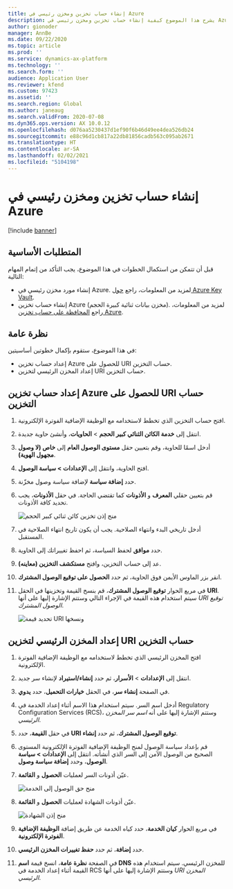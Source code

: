 ```yaml
---
title: إنشاء حساب تخزين ومخزن رئيسي في Azure
description: يشرح هذا الموضوع كيفية إنشاء حساب تخزين ومخزن رئيسي في Azure.
author: gionoder
manager: AnnBe
ms.date: 09/22/2020
ms.topic: article
ms.prod: ''
ms.service: dynamics-ax-platform
ms.technology: ''
ms.search.form: ''
audience: Application User
ms.reviewer: kfend
ms.custom: 97423
ms.assetid: ''
ms.search.region: Global
ms.author: janeaug
ms.search.validFrom: 2020-07-08
ms.dyn365.ops.version: AX 10.0.12
ms.openlocfilehash: d076aa5230437d1ef90f6b46d49ee4dea526db24
ms.sourcegitcommit: e88c96d1cb817a22db81856cadb563c095ab2671
ms.translationtype: HT
ms.contentlocale: ar-SA
ms.lasthandoff: 02/02/2021
ms.locfileid: "5104198"
---
```

# <a name="create-an-azure-storage-account-and-a-key-vault"></a>إنشاء حساب تخزين ومخزن رئيسي في Azure

[!include [banner](../includes/banner.md)]

## <a name="prerequisites"></a>المتطلبات الأساسية

قبل أن تتمكن من استكمال الخطوات في هذا الموضوع، يجب التأكد من إتمام المهام التالية:

- إنشاء مورد مخزن رئيسي في Azure. لمزيد من المعلومات، راجع [حول Azure Key Vault](https://docs.microsoft.com/azure/key-vault/general/overview).
- إنشاء حساب تخزين Azure (مخزن بيانات ثنائية كبيرة الحجم). لمزيد من المعلومات، راجع [المحافظة على حساب تخزين Azure](https://docs.microsoft.com/azure/storage/blobs/).

## <a name="overview"></a>نظرة عامة

في هذا الموضوع، ستقوم بإكمال خطوتين أساسيتين:

- إعداد حساب تخزين Azure للحصول على URI حساب التخزين.
- إعداد المخزن الرئيسي لتخزين URI حساب التخزين.

## <a name="set-up-the-azure-storage-account-to-get-the-storage-account-uri"></a>إعداد حساب تخزين Azure للحصول على URI حساب التخزين

1. افتح حساب التخزين الذي تخطط لاستخدامه مع الوظيفة الإضافية الفوترة الإلكترونية.
2. انتقل إلى **خدمة الكائن الثنائي كبير الحجم** \> **الحاويات**، وأنشئ حاوية جديدة.
3. أدخل اسمًا للحاوية، وقم بتعيين حقل **مستوى الوصول العام** إلى **خاص (لا وصول مجهول الهوية)**.
4. افتح الحاوية، وانتقل إلى **الإعدادات \> سياسة الوصول**.
5. حدد **إضافة سياسة** لإضافة سياسة وصول مخزّنة.
6. قم بتعيين حقلي **المعرف** و **الأذونات** كما تقتضي الحاجة. في حقل **الأذونات**، يجب تحديد كافة الأذونات.

    ![منح إذن تخزين كائن ثنائي كبير الحجم](media/e-Invoicing-services-create-azure-resources-grant-blob-permissions.png)

7. أدخل تاريخي البدء وانتهاء الصلاحية. يجب أن يكون تاريخ انتهاء الصلاحية في المستقبل.
8. حدد **موافق** لحفظ السياسة، ثم احفظ تغييراتك إلى الحاوية.
9. عد إلى حساب التخزين، وافتح **مستكشف التخزين (معاينه)**.
10. انقر بزر الماوس الأيمن فوق الحاوية، ثم حدد **الحصول على توقيع الوصول المشترك**.
11. في مربع الحوار **توقيع الوصول المشترك**، قم بنسخ القيمة وتخزينها في الحقل **URI**. سيتم استخدام هذه القيمة في الإجراء التالي وستتم الإشارة إليها على أنها *URI‏‎ توقيع الوصول المشترك*.

    ![تحديد قيمة URI ونسخها](media/e-Invoicing-services-create-azure-resources-select-and-copy-uri.png)

## <a name="set-up-the-key-vault-to-store-the-storage-account-uri"></a>إعداد المخزن الرئيسي لتخزين URI حساب التخزين

1. افتح المخزن الرئيسي الذي تخطط لاستخدامه مع الوظيفة الإضافية الفوترة الإلكترونية.
2. انتقل إلى **الإعدادات** \> **الأسرار**، ثم حدد **إنشاء/استيراد** لإنشاء سر جديد.
3. في الصفحة **إنشاء سر**، في الحقل **خيارات التحميل**، حدد **يدوي**.
4. أدخل اسم السر. سيتم استخدام هذا الاسم أثناء إعداد الخدمة في Regulatory Configuration Services (RCS)، وستتم الإشارة إليها على أنه *اسم سر المخزن الرئيسي*.
5. في حقل **القيمة**، حدد **URI توقيع الوصول المشترك**، ثم حدد **إنشاء**.
6. قم بإعداد سياسة الوصول لمنح الوظيفة الإضافية الفوترة الإلكترونية المستوى الصحيح من الوصول الآمن إلى السر الذي أنشأته. انتقل إلى **الإعدادات \> سياسة الوصول**، وحدد **إضافة سياسة وصول**.
7. عيّن أذونات السر لعمليات **الحصول** و **القائمة**.

    ![منح حق الوصول إلى الخدمة](media/e-Invoicing-services-create-azure-resources-grant-service-access.png)

8. عيّن أذونات الشهادة لعمليات **الحصول** و **القائمة**.

    ![منح إذن الشهادة](media/e-Invoicing-services-create-azure-resources-grant-certificate-permission.png)

9. في مربع الحوار **كيان الخدمة**، حدد كياه الخدمة عن طريق إضافة **الوظيفة الإضافية الفوترة الإلكترونية**.
10. حدد **إضافة**، ثم حدد **حفظ تغييرات المخزن الرئيسي**.
11. في الصفحة **نظرة عامة**، انسخ قيمة **اسم DNS** للمخزن الرئيسي. سيتم استخدام هذه القيمة أثناء إعداد الخدمة في RCS وستتم الإشارة إليها على أنها *URI‏‎ المخزن الرئيسي*.
